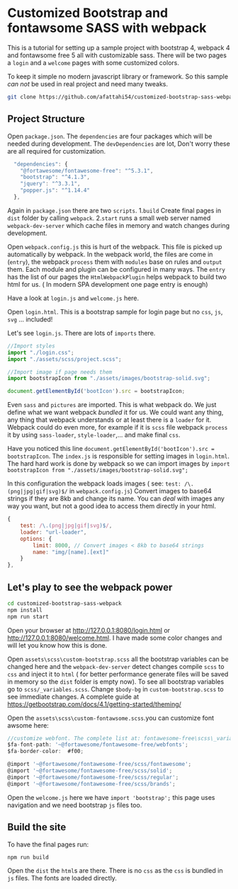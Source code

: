 # Customized Bootstrap and fontawsome SASS with webpack

This is a tutorial for setting up a sample project with bootstrap 4,  webpack 4 and fontawsome free 5 all with customizable sass. There will be two pages a `login` and a `welcome` pages with some customized colors.

To keep it simple no modern javascript library or framework. So this sample *can not* be used in real project and need many tweaks.

```bash
git clone https://github.com/afattahi54/customized-bootstrap-sass-webpack.git
```

## Project Structure

Open `package.json`. The `dependencies` are four packages which will be needed during development. The `devDependencies` are lot, Don't worry these are all required for customization.

```js
  "dependencies": {
    "@fortawesome/fontawesome-free": "^5.3.1",
    "bootstrap": "^4.1.3",
    "jquery": "^3.3.1",
    "popper.js": "^1.14.4"
  },
```

Again in `package.json` there are two `scripts`.
1.`build` Create final pages in `dist` folder by calling `webpack`.
2.`start` runs a small web server named `webpack-dev-server` which cache files in memory and watch changes during development.

Open `webpack.config.js` this is hurt of the webpack. This file is picked up automatically by webpack. In the webpack world, the files are come in (`entry`), the webpack  `process` them with `modules` base on rules and `output` them. Each module and plugin can be configured in many ways. The `entry` has the list of our pages the `HtmlWebpackPlugin` helps webpack to build two html for us. ( In modern SPA development one page entry is enough)

Have a look at `login.js` and `welcome.js` here.

Open `login.html`. This is a bootstrap sample for login page but no `css`, `js`, `svg` ... included!

Let's see `login.js`. There are lots of `imports` there.

```js
//Import styles
import "./login.css";
import "./assets/scss/project.scss";

//Import image if page needs them
import bootstrapIcon from "./assets/images/bootstrap-solid.svg";

document.getElementById('bootIcon').src = bootstrapIcon;
```

Even `sass` and `pictures` are imported. This is what webpack do. We just define what we want webpack *bundled* it for us. We could want any thing, any thing that webpack understands or at least there is a `loader` for it. Webpack could do even more, for example if it is `scss` file webpack `process` it by using  `sass-loader`, `style-loader`,... and make final `css`.

Have you noticed this line `document.getElementById('bootIcon').src = bootstrapIcon`. The `index.js` is responsible for setting images in `login.html`. The hard hard work is done by webpack so we can import images by `import bootstrapIcon from "./assets/images/bootstrap-solid.svg";`

In this configuration the webpack loads images ( see: `test: /\.(png|jpg|gif|svg)$/` in `webpack.config.js`) Convert images to base64 strings if they are 8kb and change its name. You can *deal* with images any way you want, but not a good idea to access them directly in your html.

```js
{
    test: /\.(png|jpg|gif|svg)$/,
    loader: "url-loader",
    options: {
        limit: 8000, // Convert images < 8kb to base64 strings
        name: "img/[name].[ext]"
    }
},
```

## Let's play to see the webpack power

```bash
cd customized-bootstrap-sass-webpack
npm install
npm run start
```

Open your browser at <http://127.0.0.1:8080/login.html> or <http://127.0.0.1:8080/welcome.html>. I have made some color changes and will let you know how this is done.

Open `assets\scss\custom-bootstrap.scss` all the bootstrap variables can be changed here and the `webpack-dev-server` detect changes compile `scss` to `css` and inject it to `html` ( for better performance generate files will be saved in memory so the `dist` folder is empty now). To see all bootstrap variables go to `scss/_variables.scss`. Change `$body-bg` in `custom-bootstrap.scss` to see immediate changes. A complete guide at <https://getbootstrap.com/docs/4.1/getting-started/theming/>

Open the `assets\scss\custom-fontawsome.scss`.you can customize font awsome here:

```js
//customize webfont. The complete list at: fontawesome-free\scss\_variables.scss
$fa-font-path: '~@fortawesome/fontawesome-free/webfonts';
$fa-border-color:  #f00;

@import '~@fortawesome/fontawesome-free/scss/fontawesome';
@import '~@fortawesome/fontawesome-free/scss/solid';
@import '~@fortawesome/fontawesome-free/scss/regular';
@import '~@fortawesome/fontawesome-free/scss/brands';
```

Open the `welcome.js` here we have `import 'bootstrap';` this page uses navigation and we need bootstrap `js` files too.

## Build the site

To have the final pages run:

```bash
npm run build
```

Open the `dist` the `html`s are there. There is no `css` as the `css` is bundled in `js` files. The fonts are loaded directly.
